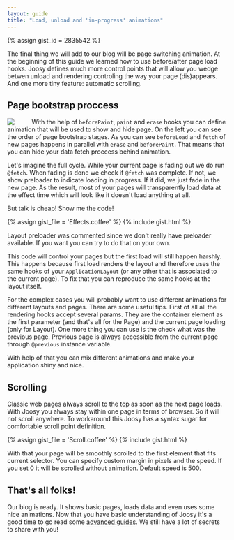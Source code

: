 ```yaml
---
layout: guide
title: "Load, unload and 'in-progress' animations"
---
```


{% assign gist_id = 2835542 %}

The final thing we will add to our blog will be page switching animation. At the beginning of this guide we learned how to use before/after page load hooks. Joosy defines much more control points that will allow you wedge betwen unload and rendering controling the way your page (dis)appears. And one more tiny feature: automatic scrolling.

## Page bootstrap proccess

<img src="http://f.cl.ly/items/1Z2L0l3V171H1n2U1o2S/filters_flow.png" style="float: left; margin-right: 40px">

With the help of `beforePaint`, `paint` and `erase` hooks you can define animation that will be used to show and hide page. On the left you can see the order of page bootstrap stages. As you can see `beforeLoad` and `fetch` of new pages happens in parallel with `erase` and `beforePaint`. That means that you can hide your data fetch proccess behind animation.

Let's imagine the full cycle. While your current page is fading out we do run `@fetch`. When fading is done we check if `@fetch` was complete. If not, we show preloader to indicate loading in progress. If it did, we just fade in the new page. As the result, most of your pages will transparently load data at the effect time which will look like it doesn't load anything at all.

But talk is cheap! Show me the code!

{% assign gist_file = 'Effects.coffee' %}
{% include gist.html %}

Layout preloader was commented since we don't really have preloader available. If you want you can try to do that on your own.

This code will control your pages but the first load will still happen harshly. This happens because first load renders the layout and therefore uses the same hooks of your `ApplicationLayout` (or any other that is associated to the current page). To fix that you can reproduce the same hooks at the layout itself.

For the complex cases you will probably want to use different animations for different layouts and pages. There are some useful tips. First of all all the rendering hooks accept several params. They are the container element as the first parameter (and that's all for the Page) and the current page loading (only for Layout). One more thing you can use is the check what was the previous page. Previous page is always accessible from the current page through `@previous` instance variable.

With help of that you can mix different animations and make your application shiny and nice.

## Scrolling

Classic web pages always scroll to the top as soon as the next page loads. With Joosy you always stay within one page in terms of browser. So it will not scroll anywhere. To workaround this Joosy has a syntax sugar for comfortable scroll point definition.

{% assign gist_file = 'Scroll.coffee' %}
{% include gist.html %}

With that your page will be smoothly scrolled to the first element that fits current selector. You can specify custom margin in pixels and the speed. If you set 0 it will be scrolled without animation. Default speed is 500.

## That's all folks!

Our blog is ready. It shows basic pages, loads data and even uses some nice animations. Now that you have basic understanding of Joosy it's a good time to go read some [advanced guides](/). We still have a lot of secrets to share with you!